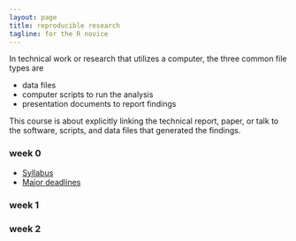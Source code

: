```yaml
---
layout: page
title: reproducible research
tagline: for the R novice
---
```


In technical work or research that utilizes a computer, the three common file types are  

- data files  
- computer scripts to run the analysis  
- presentation documents to report findings 

This course is about explicitly linking the technical report, paper, or talk to the software, scripts, and data files that generated the findings. 


### week 0 

- [Syllabus](pages/cm001_syllabus.html) 
- [Major deadlines](pages/cm002_deadlines.html)


### week 1


### week 2 



